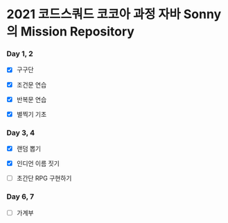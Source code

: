 # 2021 코드스쿼드 코코아 과정 자바 Sonny의 Mission Repository

### Day 1, 2
- [X] 구구단
 
- [X] 조건문 연습

- [X] 반복문 연습
 
- [X] 별찍기 기초

### Day 3, 4
- [X] 랜덤 뽑기
 
- [X] 인디언 이름 짓기
 
- [ ] 초간단 RPG 구현하기


### Day 6, 7
- [ ] 가계부
